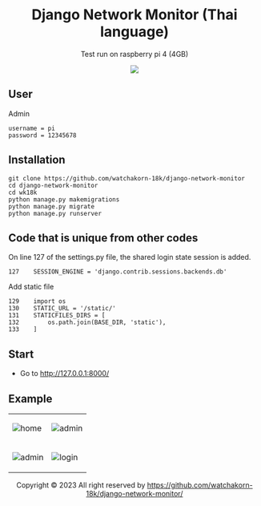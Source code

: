 <div align="center">

# Django Network Monitor (Thai language)

Test run on raspberry pi 4 (4GB)

![](https://media.discordapp.net/attachments/372372440334073859/1149791658808967330/Screenshot_2023-09-09_023507.png?width=1440&height=442)

</div>

## User

Admin

```
username = pi
password = 12345678
```

## Installation

```
git clone https://github.com/watchakorn-18k/django-network-monitor
cd django-network-monitor
cd wk18k
python manage.py makemigrations
python manage.py migrate
python manage.py runserver
```

## Code that is unique from other codes

On line 127 of the settings.py file, the shared login state session is added.

```
127    SESSION_ENGINE = 'django.contrib.sessions.backends.db'
```

Add static file

```
129    import os
130    STATIC_URL = '/static/'
131    STATICFILES_DIRS = [
132        os.path.join(BASE_DIR, 'static'),
133    ]
```

## Start

- Go to http://127.0.0.1:8000/

## Example

<div align="center">
<table>
   <tbody>
     <tr>
       <td>
       
![home](https://cdn.discordapp.com/attachments/372372440334073859/1149776671189241999/image.png)
       </td>
       <td>
       
![admin](https://cdn.discordapp.com/attachments/372372440334073859/1149776898344362024/image.png)</td>
     </tr>
     <tr>
<td>

![admin](https://cdn.discordapp.com/attachments/372372440334073859/1149777218109706310/image.png)</td>

<td>

![login](https://media.discordapp.net/attachments/372372440334073859/1149777313303638067/image.png)</td>

  </tbody>
</table>

Copyright © 2023 All right reserved by https://github.com/watchakorn-18k/django-network-monitor/

</div>
